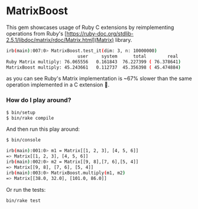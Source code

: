 # MatrixBoost

This gem showcases usage of Ruby C extensions by reimplementing operations
from Ruby's [https://ruby-doc.org/stdlib-2.5.1/libdoc/matrix/rdoc/Matrix.html](Matrix) library.

```bash
irb(main):007:0> MatrixBoost.test_it(dim: 3, n: 10000000)
                           user     system      total        real
Ruby Matrix multiply: 76.065556   0.161843  76.227399 ( 76.378641)
MatrixBoost multiply: 45.243661   0.112737  45.356398 ( 45.474884)
```

as you can see Ruby's Matrix implementation is ~67% slower than the same operation
implemented in a C extension 🎉.


### How do I play around?

```bash
$ bin/setup
$ bin/rake compile
```

And then run this play around:

```bash
$ bin/console
```

```bash
irb(main):001:0> m1 = Matrix[[1, 2, 3], [4, 5, 6]]
=> Matrix[[1, 2, 3], [4, 5, 6]]
irb(main):002:0> m2 = Matrix[[9, 8],[7, 6],[5, 4]]
=> Matrix[[9, 8], [7, 6], [5, 4]]
irb(main):003:0> MatrixBoost.multiply(m1, m2)
=> Matrix[[38.0, 32.0], [101.0, 86.0]]
```

Or run the tests:

```bash
bin/rake test
```
